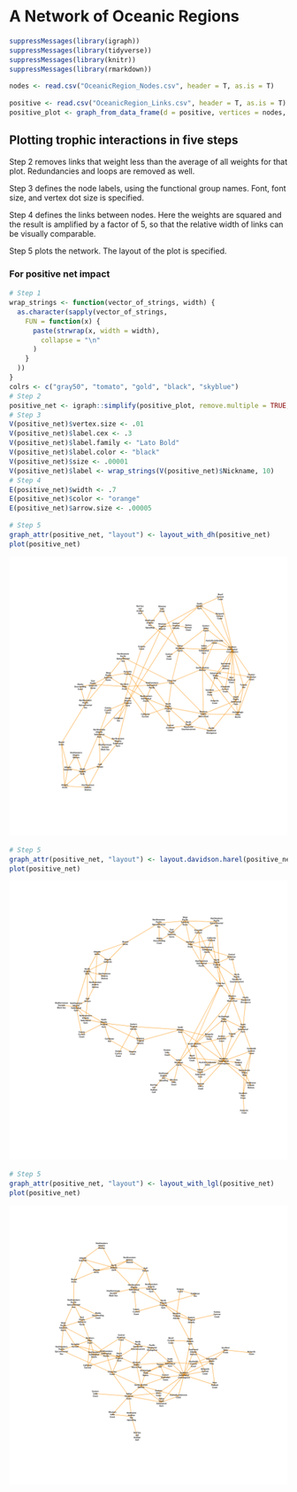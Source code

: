 
A Network of Oceanic Regions
============================

``` r
suppressMessages(library(igraph))
suppressMessages(library(tidyverse))
suppressMessages(library(knitr))
suppressMessages(library(rmarkdown))
```

``` r
nodes <- read.csv("OceanicRegion_Nodes.csv", header = T, as.is = T)
```

``` r
positive <- read.csv("OceanicRegion_Links.csv", header = T, as.is = T)
positive_plot <- graph_from_data_frame(d = positive, vertices = nodes, directed = T)
```

Plotting trophic interactions in five steps
-------------------------------------------

Step 2 removes links that weight less than the average of all weights for that plot. Redundancies and loops are removed as well.

Step 3 defines the node labels, using the functional group names. Font, font size, and vertex dot size is specified.

Step 4 defines the links between nodes. Here the weights are squared and the result is amplified by a factor of 5, so that the relative width of links can be visually comparable.

Step 5 plots the network. The layout of the plot is specified.

### For positive net impact

``` r
# Step 1
wrap_strings <- function(vector_of_strings, width) {
  as.character(sapply(vector_of_strings,
    FUN = function(x) {
      paste(strwrap(x, width = width),
        collapse = "\n"
      )
    }
  ))
}
colrs <- c("gray50", "tomato", "gold", "black", "skyblue")
# Step 2
positive_net <- igraph::simplify(positive_plot, remove.multiple = TRUE, remove.loops = TRUE, edge.attr.comb = igraph_opt("edge.attr.comb"))
# Step 3
V(positive_net)$vertex.size <- .01
V(positive_net)$label.cex <- .3
V(positive_net)$label.family <- "Lato Bold"
V(positive_net)$label.color <- "black"
V(positive_net)$size <- .00001
V(positive_net)$label <- wrap_strings(V(positive_net)$Nickname, 10)
# Step 4
E(positive_net)$width <- .7
E(positive_net)$color <- "orange"
E(positive_net)$arrow.size <- .00005
```

``` r
# Step 5
graph_attr(positive_net, "layout") <- layout_with_dh(positive_net)
plot(positive_net)
```

![](Network_of_Oceanic_Regions_files/figure-markdown_github/unnamed-chunk-5-1.png)

``` r
# Step 5
graph_attr(positive_net, "layout") <- layout.davidson.harel(positive_net)
plot(positive_net)
```

![](Network_of_Oceanic_Regions_files/figure-markdown_github/unnamed-chunk-6-1.png)

``` r
# Step 5
graph_attr(positive_net, "layout") <- layout_with_lgl(positive_net)
plot(positive_net)
```

![](Network_of_Oceanic_Regions_files/figure-markdown_github/unnamed-chunk-7-1.png)
